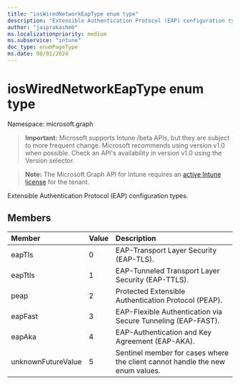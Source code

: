 ```yaml
---
title: "iosWiredNetworkEapType enum type"
description: "Extensible Authentication Protocol (EAP) configuration types."
author: "jaiprakashmb"
ms.localizationpriority: medium
ms.subservice: "intune"
doc_type: enumPageType
ms.date: 08/01/2024
---
```


# iosWiredNetworkEapType enum type

Namespace: microsoft.graph

> **Important:** Microsoft supports Intune /beta APIs, but they are subject to more frequent change. Microsoft recommends using version v1.0 when possible. Check an API's availability in version v1.0 using the Version selector.

> **Note:** The Microsoft Graph API for Intune requires an [active Intune license](https://go.microsoft.com/fwlink/?linkid=839381) for the tenant.

Extensible Authentication Protocol (EAP) configuration types.

## Members
|Member|Value|Description|
|:---|:---|:---|
|eapTls|0|EAP-Transport Layer Security (EAP-TLS).|
|eapTtls|1|EAP-Tunneled Transport Layer Security (EAP-TTLS).|
|peap|2|Protected Extensible Authentication Protocol (PEAP).|
|eapFast|3|EAP-Flexible Authentication via Secure Tunneling (EAP-FAST).|
|eapAka|4|EAP-Authentication and Key Agreement (EAP-AKA).|
|unknownFutureValue|5|Sentinel member for cases where the client cannot handle the new enum values.|